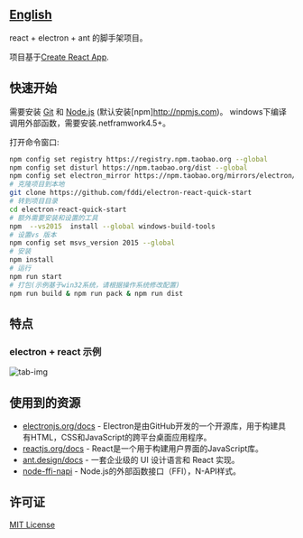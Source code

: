 ## [English](README-en.md)
react + electron + ant 的脚手架项目。

项目基于[Create React App](https://github.com/facebookincubator/create-react-app).

## 快速开始

需要安装 [Git](https://git-scm.com) 和 [Node.js](https://nodejs.org/en/download/) (默认安装[npm]http://npmjs.com)。
windows下编译调用外部函数，需要安装.netframwork4.5+。

打开命令窗口:
```bash
npm config set registry https://registry.npm.taobao.org --global
npm config set disturl https://npm.taobao.org/dist --global
npm config set electron_mirror https://npm.taobao.org/mirrors/electron/ --global
# 克隆项目到本地
git clone https://github.com/fddi/electron-react-quick-start
# 转到项目目录
cd electron-react-quick-start
# 额外需要安装和设置的工具
npm  --vs2015  install --global windows-build-tools
# 设置vs 版本
npm config set msvs_version 2015 --global
# 安装
npm install
# 运行
npm run start
# 打包(示例基于win32系统，请根据操作系统修改配置)
npm run build & npm run pack & npm run dist
```
## 特点
### electron + react 示例
![tab-img](https://fddi.github.io/electron-react-quick-start/img-example1.png)

## 使用到的资源

- [electronjs.org/docs](https://electronjs.org/docs) - Electron是由GitHub开发的一个开源库，用于构建具有HTML，CSS和JavaScript的跨平台桌面应用程序。
- [reactjs.org/docs](https://reactjs.org/docs/getting-started.html) - React是一个用于构建用户界面的JavaScript库。
- [ant.design/docs](https://ant.design/docs) - 一套企业级的 UI 设计语言和 React 实现。
- [node-ffi-napi](https://github.com/node-ffi-napi/node-ffi-napi) - Node.js的外部函数接口（FFI），N-API样式。
## 许可证
[MIT License](LICENSE.md)